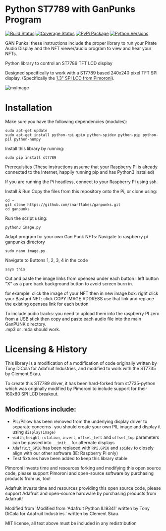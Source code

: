 # Python ST7789 with GanPunks Program

[![Build Status](https://travis-ci.com/pimoroni/st7789-python.svg?branch=master)](https://travis-ci.com/pimoroni/st7789-python)
[![Coverage Status](https://coveralls.io/repos/github/pimoroni/st7789-python/badge.svg?branch=master)](https://coveralls.io/github/pimoroni/st7789-python?branch=master)
[![PyPi Package](https://img.shields.io/pypi/v/st7789.svg)](https://pypi.python.org/pypi/st7789)
[![Python Versions](https://img.shields.io/pypi/pyversions/st7789.svg)](https://pypi.python.org/pypi/st7789)

GAN Punks: these instructions include the proper library to run your Pirate Audio Display and the NFT viewer/audio program to view and hear your NFTs.

Python library to control an ST7789 TFT LCD display

Designed specifically to work with a ST7789 based 240x240 pixel TFT SPI display. (Specifically the [1.3" SPI LCD from Pimoroni](https://shop.pimoroni.com/products/1-3-spi-colour-lcd-240x240-breakout)).

![myImage](https://pbs.twimg.com/media/Exwskm7UYAUF7Cz?format=jpg&name=4096x4096)


# Installation

Make sure you have the following dependencies (modules):

````
sudo apt-get update
sudo apt-get install python-rpi.gpio python-spidev python-pip python-pil python-numpy
````

Install this library by running:

````
sudo pip install st7789
````

Prerequisites
(These instructions assume that your Raspberry Pi is already connected to the Internet, happily running pip and has Python3 installed)

If you are running the Pi headless, connect to your Raspberry Pi using ssh.


Install & Run
Copy the files from this repository onto the Pi, or clone using:

```````````
cd ~
git clone https://github.com/snarflakes/ganpunks.git
cd ganpunks
```````````

Run the script using:

`````````````
python3 image.py
`````````````



Adapt program for your own Gan Punk NFTs:
Navigate to raspberry pi ganpunks directory

```````````
sudo nano image.py
```````````

Navigate to Buttons 1, 2, 3, 4 in the code
``````````
says this
``````````

Cut and paste the image links from opensea under each button
I left button "X" as a pure back background button to avoid screen burn in.

for example:
click the image of your NFT then in new image box: 
right click your Bastard NFT: 
click COPY IMAGE ADDRESS 
use that link and replace the existing opensea link for each button

To include audio tracks: you need to upload them into the raspberry PI zero from a USB stick then copy and paste each audio file into the main GanPUNK directory.  
.mp3 or .m4a should work.








# Licensing & History

This library is a modification of a modification of code originally written by Tony DiCola for Adafruit Industries, and modified to work with the ST7735 by Clement Skau.

To create this ST7789 driver, it has been hard-forked from st7735-python which was originally modified by Pimoroni to include support for their 160x80 SPI LCD breakout.

## Modifications include:

* PIL/Pillow has been removed from the underlying display driver to separate concerns- you should create your own PIL image and display it using `display(image)`
* `width`, `height`, `rotation`, `invert`, `offset_left` and `offset_top` parameters can be passed into `__init__` for alternate displays
* `Adafruit_GPIO` has been replaced with `RPi.GPIO` and `spidev` to closely align with our other software (IE: Raspberry Pi only)
* Test fixtures have been added to keep this library stable

Pimoroni invests time and resources forking and modifying this open source code, please support Pimoroni and open-source software by purchasing products from us, too!

Adafruit invests time and resources providing this open source code, please support Adafruit and open-source hardware by purchasing products from Adafruit!

Modified from 'Modified from 'Adafruit Python ILI9341' written by Tony DiCola for Adafruit Industries.' written by Clement Skau.

MIT license, all text above must be included in any redistribution
